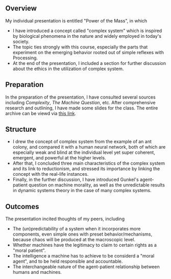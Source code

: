 ## Overview

My individual presentation is entitled "Power of the Mass", in which

- I have introduced a concept called "complex system" which is inspired by biological phenomena in the nature and widely employed in today's society.
- The topic ties strongly with this course, especially the parts that experiment on the emerging behavior rooted out of simple reflexes with Processing.
- At the end of the presentation, I included a section for further discussion about the ethics in the utilization of complex system.

## Preparation

In the preparation of the presentation, I have consulted several sources including *Complexity*, *The Machine Question*, etc. After comprehensive research and outlining, I have made some slides for the class. The entire archive can be viewd via [this link](https://github.com/yiyangthesame/RobotaPsyche/tree/main/Feb%209%20-%20Individual%20Presentation).

## Structure

- I drew the concept of complex system from the example of an ant colony, and compared it with a human neural network, both of which are especially weak and blind at the individual level yet super coherent, emergent, and powerful at the higher levels.
- After that, I concluded three main characteristics of the complex system and its link to reductionism, and stressed its importance by linking the concept with the real-life instances.
- Finally, in the further discussion, I have introduced Gunkel's agent-patient question on machine morality, as well as the unredictable results in dynamic systems theory in the case of many complex systems.

## Outcomes

The presentation incited thoughts of my peers, including

 - The (un)predictability of a system when it incorporates more components, even simple ones with preset behavior/mechanisms, because chaos will be produced at the macroscopic level.
 - Whether machines have the legitimacy to claim to certain rights as a "moral patient".
 - The intelligence a machine has to achieve to be considerd a "moral agent", and to be held responsible and accountable.
 - The interchangeable nature of the agent-patient relationship between humans and machines.
